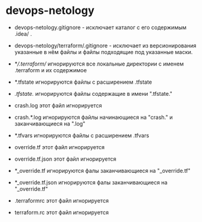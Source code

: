 # devops-netology

 - devops-netology.gitignore - исключает каталог с его содержимым .idea/ .
 - devops-netology/terraform/.gitignore - исключает из версионирования
указанные в нём файлы и файлы подходящие под указанные маски. 

 - **/.terraform/* игнорируются все локальные директории с именем .terraform и их содержимое
 - *.tfstate игнорируются файлы с расширением .tfstate
 - *.tfstate.* игнорируются файлы содержащие в имени ".tfstate."
 - crash.log этот файл игнорируется
 - crash.*.log игнорируются файлы начинающиеся на "crash." и заканчивающиеся на ".log"
 - *.tfvars игнорируются файлы с расширением .tfvars
 - override.tf этот файл игнорируется
 - override.tf.json этот файл игнорируется
 - *_override.tf игнорируются фалы заканчивающиеся на "_override.tf"
 - *_override.tf.json игнорируются фалы заканчивающиеся на "_override.tf"
 - .terraformrc этот файл игнорируется
 - terraform.rc этот файл игнорируется